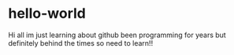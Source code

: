 # hello-world

Hi all
im just learning about github been programming for years but definitely behind the times 
so need to learn!!
